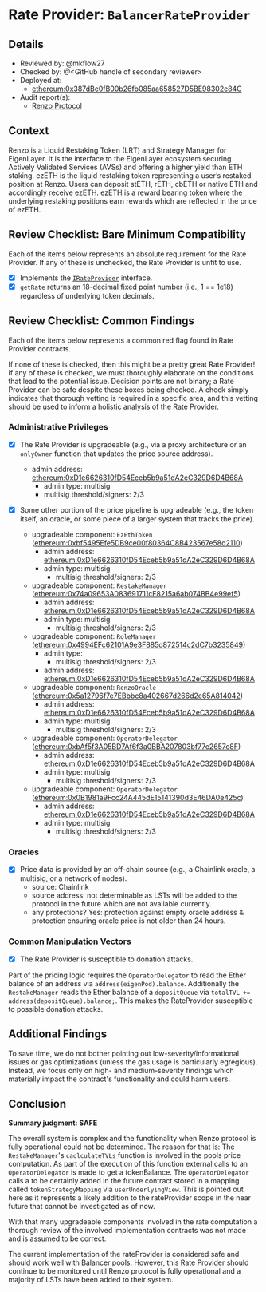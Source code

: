 # Rate Provider: `BalancerRateProvider`

## Details

-   Reviewed by: @mkflow27
-   Checked by: @\<GitHub handle of secondary reviewer\>
-   Deployed at:
    -   [ethereum:0x387dBc0fB00b26fb085aa658527D5BE98302c84C](https://etherscan.io/address/0x387dBc0fB00b26fb085aa658527D5BE98302c84C#readProxyContract)
-   Audit report(s):
    -   [Renzo Protocol](https://github.com/HalbornSecurity/PublicReports/blob/master/Solidity%20Smart%20Contract%20Audits/Renzo_Protocol_EVM_Contracts_Smart_Contract_Security_Assessment_Report_Halborn_Final.pdf)

## Context

Renzo is a Liquid Restaking Token (LRT) and Strategy Manager for EigenLayer. It is the interface to the EigenLayer ecosystem securing Actively Validated Services (AVSs) and offering a higher yield than ETH staking.
ezETH is the liquid restaking token representing a user’s restaked position at Renzo. Users can deposit stETH, rETH, cbETH or native ETH and accordingly receive ezETH. ezETH is a reward bearing token where the underlying restaking positions earn rewards which are reflected in the price of ezETH.

## Review Checklist: Bare Minimum Compatibility

Each of the items below represents an absolute requirement for the Rate Provider. If any of these is unchecked, the Rate Provider is unfit to use.

-   [x] Implements the [`IRateProvider`](https://github.com/balancer/balancer-v2-monorepo/blob/bc3b3fee6e13e01d2efe610ed8118fdb74dfc1f2/pkg/interfaces/contracts/pool-utils/IRateProvider.sol) interface.
-   [x] `getRate` returns an 18-decimal fixed point number (i.e., 1 == 1e18) regardless of underlying token decimals.

## Review Checklist: Common Findings

Each of the items below represents a common red flag found in Rate Provider contracts.

If none of these is checked, then this might be a pretty great Rate Provider! If any of these is checked, we must thoroughly elaborate on the conditions that lead to the potential issue. Decision points are not binary; a Rate Provider can be safe despite these boxes being checked. A check simply indicates that thorough vetting is required in a specific area, and this vetting should be used to inform a holistic analysis of the Rate Provider.

### Administrative Privileges

-   [x] The Rate Provider is upgradeable (e.g., via a proxy architecture or an `onlyOwner` function that updates the price source address).

    -   admin address: [ethereum:0xD1e6626310fD54Eceb5b9a51dA2eC329D6D4B68A](https://etherscan.io/address/0xD1e6626310fD54Eceb5b9a51dA2eC329D6D4B68A)
        -   admin type: multisig
        -   multisig threshold/signers: 2/3

-   [x] Some other portion of the price pipeline is upgradeable (e.g., the token itself, an oracle, or some piece of a larger system that tracks the price).
    -   upgradeable component: `EzEthToken` ([ethereum:0xbf5495Efe5DB9ce00f80364C8B423567e58d2110](https://etherscan.io/address/0xbf5495Efe5DB9ce00f80364C8B423567e58d2110#readProxyContract))
        -   admin address: [ethereum:0xD1e6626310fD54Eceb5b9a51dA2eC329D6D4B68A](https://etherscan.io/address/0xD1e6626310fD54Eceb5b9a51dA2eC329D6D4B68A)
        -   admin type: multisig
            -   multisig threshold/signers: 2/3
    -   upgradeable component: `RestakeManager` ([ethereum:0x74a09653A083691711cF8215a6ab074BB4e99ef5](https://etherscan.io/address/0x74a09653A083691711cF8215a6ab074BB4e99ef5#readProxyContract))
        -   admin address: [ethereum:0xD1e6626310fD54Eceb5b9a51dA2eC329D6D4B68A](https://etherscan.io/address/0xD1e6626310fD54Eceb5b9a51dA2eC329D6D4B68A)
        -   admin type: multisig
            -   multisig threshold/signers: 2/3
    -   upgradeable component: `RoleManager` ([ethereum:0x4994EFc62101A9e3F885d872514c2dC7b3235849](https://etherscan.io/address/0x4994EFc62101A9e3F885d872514c2dC7b3235849#readProxyContract))
        -   admin type:
            -   multisig threshold/signers: 2/3
        -   admin address: [ethereum:0xD1e6626310fD54Eceb5b9a51dA2eC329D6D4B68A](https://etherscan.io/address/0xD1e6626310fD54Eceb5b9a51dA2eC329D6D4B68A)
    -   upgradeable component: `RenzoOracle` ([ethereum:0x5a12796f7e7EBbbc8a402667d266d2e65A814042](https://etherscan.io/address/0x5a12796f7e7EBbbc8a402667d266d2e65A814042#readProxyContract))
        -   admin address: [ethereum:0xD1e6626310fD54Eceb5b9a51dA2eC329D6D4B68A](https://etherscan.io/address/0xD1e6626310fD54Eceb5b9a51dA2eC329D6D4B68A)
        -   admin type: multisig
            -   multisig threshold/signers: 2/3
    -   upgradeable component: `OperatorDelegator` ([ethereum:0xbAf5f3A05BD7Af6f3a0BBA207803bf77e2657c8F](https://etherscan.io/address/0xbAf5f3A05BD7Af6f3a0BBA207803bf77e2657c8F#readProxyContract))
        -   admin address: [ethereum:0xD1e6626310fD54Eceb5b9a51dA2eC329D6D4B68A](https://etherscan.io/address/0xD1e6626310fD54Eceb5b9a51dA2eC329D6D4B68A)
        -   admin type: multisig
            -   multisig threshold/signers: 2/3
    -   upgradeable component: `OperatorDelegator` ([ethereum:0x0B1981a9Fcc24A445dE15141390d3E46DA0e425c](https://etherscan.io/address/0x0B1981a9Fcc24A445dE15141390d3E46DA0e425c))
        -   admin address: [ethereum:0xD1e6626310fD54Eceb5b9a51dA2eC329D6D4B68A](https://etherscan.io/address/0xD1e6626310fD54Eceb5b9a51dA2eC329D6D4B68A)
        -   admin type: multisig
            -   multisig threshold/signers: 2/3

### Oracles

-   [x] Price data is provided by an off-chain source (e.g., a Chainlink oracle, a multisig, or a network of nodes).
    -   source: Chainlink
    -   source address: not determinable as LSTs will be added to the protocol in the future which are not available currently.
    -   any protections? Yes: protection against empty oracle address & protection ensuring oracle price is not older than 24 hours.

### Common Manipulation Vectors

-   [x] The Rate Provider is susceptible to donation attacks.

Part of the pricing logic requires the `OperatorDelegator` to read the Ether balance of an address via `address(eigenPod).balance`. Additionally the `RestakeManager` reads the Ether balance of a `depositQueue` via `totalTVL += address(depositQueue).balance;`. This makes the RateProvider susceptible to possible donation attacks.

## Additional Findings

To save time, we do not bother pointing out low-severity/informational issues or gas optimizations (unless the gas usage is particularly egregious). Instead, we focus only on high- and medium-severity findings which materially impact the contract's functionality and could harm users.

## Conclusion

**Summary judgment: SAFE**

The overall system is complex and the functionality when Renzo protocol is fully operational could not be determined. The reason for that is:
The `RestakeManager`'s `caclculateTVLs` function is involved in the pools price computation. As part of the execution of this function external calls to an `OperatorDelegator` is made to get a tokenBalance. The `OperatorDelegator` calls a to be certainly added in the future contract stored in a mapping called `tokenStrategyMapping` via `userUnderlyingView`. This is pointed out here as it represents a likely addition to the rateProvider scope in the near future that cannot be investigated as of now.

With that many upgradeable components involved in the rate computation a thorough review of the involved implementation contracts was not made and is assumed to be correct.

The current implementation of the rateProvider is considered safe and should work well with Balancer pools. However, this Rate Provider should continue to be monitored until Renzo protocol is fully operational and a majority of LSTs have been added to their system.
